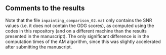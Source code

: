 ## Comments to the results

Note that the file `inpainting_comparison_02.mat` only contains the SNR values (i.e. it does not contain the ODG scores),
as computed using the codes in this repository (and on a different machine than the results presented in the manuscript).
The only significant difference is in the computation times of the AM algorithm,
since this was slightly accelerated after submitting the manuscript.
